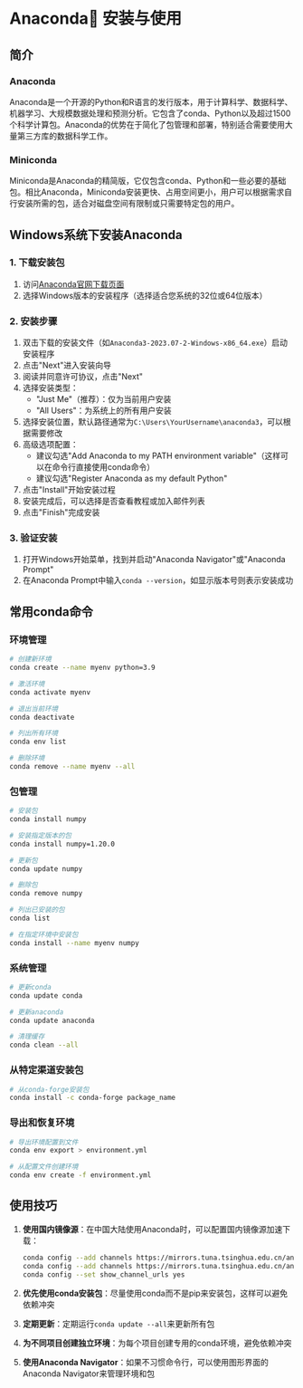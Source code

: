 # Anaconda🐍 安装与使用

## 简介

### Anaconda
Anaconda是一个开源的Python和R语言的发行版本，用于计算科学、数据科学、机器学习、大规模数据处理和预测分析。它包含了conda、Python以及超过1500个科学计算包。Anaconda的优势在于简化了包管理和部署，特别适合需要使用大量第三方库的数据科学工作。

### Miniconda
Miniconda是Anaconda的精简版，它仅包含conda、Python和一些必要的基础包。相比Anaconda，Miniconda安装更快、占用空间更小，用户可以根据需求自行安装所需的包，适合对磁盘空间有限制或只需要特定包的用户。

## Windows系统下安装Anaconda

### 1. 下载安装包
1. 访问[Anaconda官网下载页面](https://www.anaconda.com/products/distribution#Downloads)
2. 选择Windows版本的安装程序（选择适合您系统的32位或64位版本）

### 2. 安装步骤
1. 双击下载的安装文件（如`Anaconda3-2023.07-2-Windows-x86_64.exe`）启动安装程序
2. 点击"Next"进入安装向导
3. 阅读并同意许可协议，点击"Next"
4. 选择安装类型：
   - "Just Me"（推荐）：仅为当前用户安装
   - "All Users"：为系统上的所有用户安装
5. 选择安装位置，默认路径通常为`C:\Users\YourUsername\anaconda3`，可以根据需要修改
6. 高级选项配置：
   - 建议勾选"Add Anaconda to my PATH environment variable"（这样可以在命令行直接使用conda命令）
   - 建议勾选"Register Anaconda as my default Python"
7. 点击"Install"开始安装过程
8. 安装完成后，可以选择是否查看教程或加入邮件列表
9. 点击"Finish"完成安装

### 3. 验证安装
1. 打开Windows开始菜单，找到并启动"Anaconda Navigator"或"Anaconda Prompt"
2. 在Anaconda Prompt中输入`conda --version`，如显示版本号则表示安装成功

## 常用conda命令

### 环境管理
```bash
# 创建新环境
conda create --name myenv python=3.9

# 激活环境
conda activate myenv

# 退出当前环境
conda deactivate

# 列出所有环境
conda env list

# 删除环境
conda remove --name myenv --all
```

### 包管理
```bash
# 安装包
conda install numpy

# 安装指定版本的包
conda install numpy=1.20.0

# 更新包
conda update numpy

# 删除包
conda remove numpy

# 列出已安装的包
conda list

# 在指定环境中安装包
conda install --name myenv numpy
```

### 系统管理
```bash
# 更新conda
conda update conda

# 更新anaconda
conda update anaconda

# 清理缓存
conda clean --all
```

### 从特定渠道安装包
```bash
# 从conda-forge安装包
conda install -c conda-forge package_name
```

### 导出和恢复环境
```bash
# 导出环境配置到文件
conda env export > environment.yml

# 从配置文件创建环境
conda env create -f environment.yml
```

## 使用技巧

1. **使用国内镜像源**：在中国大陆使用Anaconda时，可以配置国内镜像源加速下载：
   ```bash
   conda config --add channels https://mirrors.tuna.tsinghua.edu.cn/anaconda/pkgs/free/
   conda config --add channels https://mirrors.tuna.tsinghua.edu.cn/anaconda/pkgs/main/
   conda config --set show_channel_urls yes
   ```

2. **优先使用conda安装包**：尽量使用conda而不是pip来安装包，这样可以避免依赖冲突

3. **定期更新**：定期运行`conda update --all`来更新所有包

4. **为不同项目创建独立环境**：为每个项目创建专用的conda环境，避免依赖冲突

5. **使用Anaconda Navigator**：如果不习惯命令行，可以使用图形界面的Anaconda Navigator来管理环境和包
